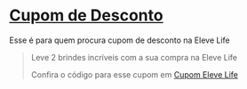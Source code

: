 # [Cupom de Desconto](https://github.com/CupomDeDesconto/Promocoes/blob/main/README.md)
Esse é para quem procura cupom de desconto na Eleve Life
<blockquote cite="https://asasdodesconto.com/desconto/leve-2-brindes-incriveis-com-a-sua-compra-na-eleve-life-2066499"><p>Leve 2 brindes incríveis com a sua compra na Eleve Life</p><footer>Confira o código para esse cupom em <a href="https://asasdodesconto.com/desconto/leve-2-brindes-incriveis-com-a-sua-compra-na-eleve-life-2066499">Cupom Eleve Life</a></footer></blockquote>